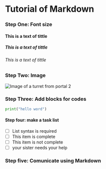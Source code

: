 # Tutorial of Markdown
### Step One: Font size
#### This is a text of tittle
##### This is a text of tittle
###### This is a text of tittle
### Step Two: Image
![Image of a turret from portal 2](https://p.turbosquid.com/ts-thumb/tM/G1gqW9/uyJezCSx/001copy/png/1489090221/600x600/fit_q87/3fd276d5423e9553d26cd01b97169cc455e61caa/001copy.jpg)
### Step Three: Add blocks for codes 
``` Python
print("hello word")
```
#### Step four: make a task list
- [ ] List syntax is required 
- [ ] This item is complete
- [ ] This item is not complete
- [ ] your sister needs your help
### Step five: Comunicate using Markdown
